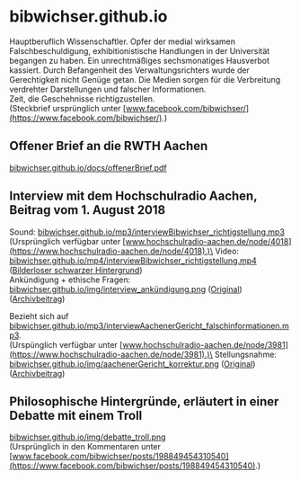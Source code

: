 # bibwichser.github.io

Hauptberuflich Wissenschaftler. Opfer der medial wirksamen Falschbeschuldigung, exhibitionistische Handlungen in der Universität begangen zu haben. Ein unrechtmäßiges sechsmonatiges Hausverbot kassiert. Durch Befangenheit des Verwaltungsrichters wurde der Gerechtigkeit nicht Genüge getan. Die Medien sorgen für die Verbreitung verdrehter Darstellungen und falscher Informationen.\
Zeit, die Geschehnisse richtigzustellen.\
(Steckbrief ursprünglich unter [www.facebook.com/bibwichser/](https://www.facebook.com/bibwichser/).)

## Offener Brief an die RWTH Aachen
[bibwichser.github.io/docs/offenerBrief.pdf](https://bibwichser.github.io/docs/offenerBrief.pdf)

## Interview mit dem Hochschulradio Aachen, Beitrag vom 1. August 2018
Sound: [bibwichser.github.io/mp3/interviewBibwichser_richtigstellung.mp3](https://bibwichser.github.io/mp3/interviewBibwichser_richtigstellung.mp3)\
(Ursprünglich verfügbar unter [www.hochschulradio-aachen.de/node/4018](https://www.hochschulradio-aachen.de/node/4018).)\
Video: [bibwichser.github.io/mp4/interviewBibwichser_richtigstellung.mp4](https://bibwichser.github.io/mp4/interviewBibwichser_richtigstellung.mp4) \([Bilderloser schwarzer Hintergrund](https://bibwichser.github.io/mp4/interviewBibwichser_richtigstellung-PURE.mp4)\)\
Ankündigung + ethische Fragen: [bibwichser.github.io/img/interview_ankündigung.png](https://bibwichser.github.io/img/interview_ank%C3%BCndigung.png) \([Original](https://www.facebook.com/bibwichser/posts/198849454310540)\) \([Archivbeitrag](https://web.archive.org/web/20220219021151/https://www.facebook.com/plugins/post.php?href=https%3A%2F%2Fwww.facebook.com%2Fbibwichser%2Fposts%2F198849454310540)\)



Bezieht sich auf [bibwichser.github.io/mp3/interviewAachenerGericht_falschinformationen.mp3](https://bibwichser.github.io/mp3/interviewAachenerGericht_falschinformationen.mp3).\
(Urspünglich verfügbar unter [www.hochschulradio-aachen.de/node/3981](https://www.hochschulradio-aachen.de/node/3981).)\
Stellungsnahme: [bibwichser.github.io/img/aachenerGericht_korrektur.png](https://bibwichser.github.io/img/aachenerGericht_korrektur.png) \([Original](https://www.facebook.com/bibwichser/posts/154549412073878)\) \([Archivbeitrag](https://web.archive.org/web/20220219021226/https://www.facebook.com/plugins/post.php?href=https%3A%2F%2Fwww.facebook.com%2Fbibwichser%2Fposts%2F154549412073878)\)

## Philosophische Hintergründe, erläutert in einer Debatte mit einem Troll
[bibwichser.github.io/img/debatte_troll.png](https://bibwichser.github.io/img/debatte_troll.png)\
(Ursprünglich in den Kommentaren unter [www.facebook.com/bibwichser/posts/198849454310540](https://www.facebook.com/bibwichser/posts/198849454310540).)
